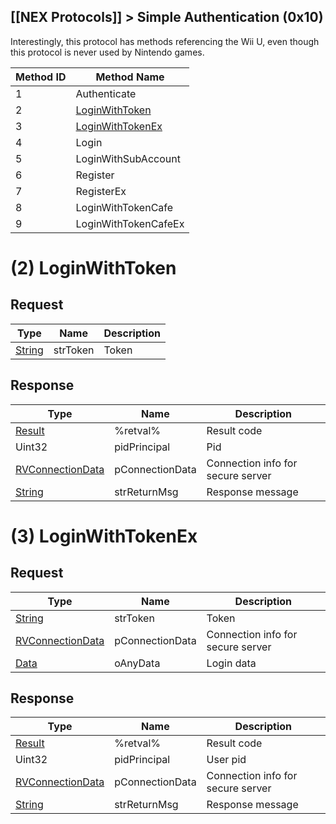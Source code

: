 [[NEX Protocols]] > Simple Authentication (0x10)
---

Interestingly, this protocol has methods referencing the Wii U, even though this protocol is never used by Nintendo games.

| Method ID | Method Name |
| --- | --- |
| 1 | Authenticate |
| 2 | [LoginWithToken](#2-loginwithtoken) |
| 3 | [LoginWithTokenEx](#3-loginwithtokenex) |
| 4 | Login |
| 5 | LoginWithSubAccount |
| 6 | Register |
| 7 | RegisterEx |
| 8 | LoginWithTokenCafe |
| 9 | LoginWithTokenCafeEx |

# (2) LoginWithToken
## Request
| Type | Name | Description |
| --- | --- | --- |
| [String] | strToken | Token |

## Response
| Type | Name | Description |
| --- | --- | --- |
| [Result] | %retval% | Result code |
| Uint32 | pidPrincipal | Pid |
| [RVConnectionData] | pConnectionData | Connection info for secure server |
| [String] | strReturnMsg | Response message |

# (3) LoginWithTokenEx
## Request
| Type | Name | Description |
| --- | --- | --- |
| [String] | strToken | Token |
| [RVConnectionData] | pConnectionData | Connection info for secure server |
| [Data] | oAnyData | Login data |

## Response
| Type | Name | Description |
| --- | --- | --- |
| [Result] | %retval% | Result code |
| Uint32 | pidPrincipal | User pid |
| [RVConnectionData] | pConnectionData | Connection info for secure server |
| [String] | strReturnMsg | Response message |

[Result]: NEX-Common-Types#result
[String]: NEX-Common-Types#string
[Data]: NEX-Common-Types#anydataholder
[RVConnectionData]: NEX-Common-Types#rvconnectiondata-structure
